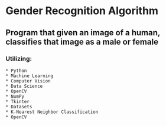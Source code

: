 # Gender Recognition Algorithm

## Program that given an image of a human, classifies that image as a male or female

### Utilizing:
	* Python
	* Machine Learning
	* Computer Vision
	* Data Science
	* OpenCV
	* NumPy
	* Tkinter
	* Datasets
	* K-Nearest Neighbor Classification
	* OpenCV
	